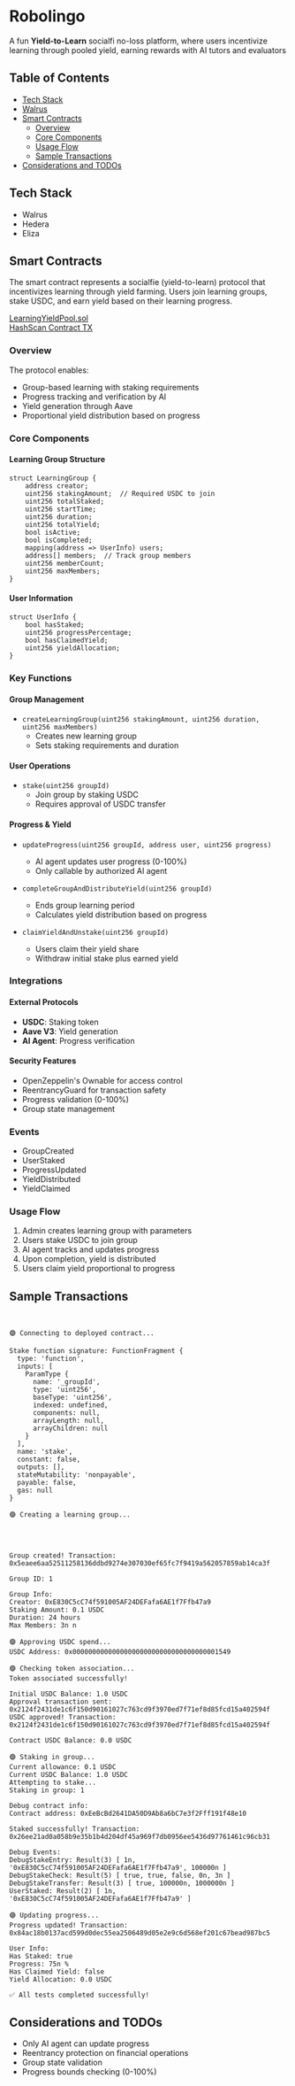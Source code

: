 # Robolingo
A fun **Yield-to-Learn** socialfi no-loss platform, where users incentivize learning through pooled yield, earning rewards with AI tutors and evaluators

## Table of Contents
- [Tech Stack](#tech-stack)
- [Walrus](#walrus)
- [Smart Contracts](#smart-contracts)
  - [Overview](#overview)
  - [Core Components](#core-components)
  - [Usage Flow](#usage-flow)
  - [Sample Transactions](#sample-transactions)
- [Considerations and TODOs](#considerations-and-todos)

## Tech Stack
- Walrus
- Hedera
- Eliza 

## Smart Contracts
The smart contract represents a socialfie (yield-to-learn) protocol that incentivizes learning through yield farming. Users join learning groups, stake USDC, and earn yield based on their learning progress.

[LearningYieldPool.sol](learning-yield-protocol/contracts/LearningYieldPool.sol)   
[HashScan Contract TX](https://hashscan.io/testnet/transaction/0xe4f229aad91afddb1eda5f8b83d0eaf5fe9e147af16adc777abd9dc45ab621cc)

### Overview

The protocol enables:
- Group-based learning with staking requirements
- Progress tracking and verification by AI
- Yield generation through Aave
- Proportional yield distribution based on progress

### Core Components

#### Learning Group Structure
```solidity
struct LearningGroup {
    address creator;
    uint256 stakingAmount;  // Required USDC to join
    uint256 totalStaked;
    uint256 startTime;
    uint256 duration;
    uint256 totalYield;
    bool isActive;
    bool isCompleted;
    mapping(address => UserInfo) users;
    address[] members;  // Track group members
    uint256 memberCount;
    uint256 maxMembers;
}
```

#### User Information
```solidity
struct UserInfo {
    bool hasStaked;
    uint256 progressPercentage;
    bool hasClaimedYield;
    uint256 yieldAllocation;
}
```

### Key Functions

#### Group Management
- `createLearningGroup(uint256 stakingAmount, uint256 duration, uint256 maxMembers)`
  - Creates new learning group
  - Sets staking requirements and duration

#### User Operations
- `stake(uint256 groupId)`
  - Join group by staking USDC
  - Requires approval of USDC transfer

#### Progress & Yield
- `updateProgress(uint256 groupId, address user, uint256 progress)`
  - AI agent updates user progress (0-100%)
  - Only callable by authorized AI agent

- `completeGroupAndDistributeYield(uint256 groupId)`
  - Ends group learning period
  - Calculates yield distribution based on progress

- `claimYieldAndUnstake(uint256 groupId)`
  - Users claim their yield share
  - Withdraw initial stake plus earned yield

### Integrations

#### External Protocols
- **USDC**: Staking token
- **Aave V3**: Yield generation
- **AI Agent**: Progress verification

#### Security Features
- OpenZeppelin's Ownable for access control
- ReentrancyGuard for transaction safety
- Progress validation (0-100%)
- Group state management

### Events
- GroupCreated
- UserStaked
- ProgressUpdated
- YieldDistributed
- YieldClaimed

### Usage Flow

1. Admin creates learning group with parameters
2. Users stake USDC to join group
3. AI agent tracks and updates progress
4. Upon completion, yield is distributed
5. Users claim yield proportional to progress

## Sample Transactions
```


🟣 Connecting to deployed contract...

Stake function signature: FunctionFragment {
  type: 'function',
  inputs: [
    ParamType {
      name: '_groupId',
      type: 'uint256',
      baseType: 'uint256',
      indexed: undefined,
      components: null,
      arrayLength: null,
      arrayChildren: null
    }
  ],
  name: 'stake',
  constant: false,
  outputs: [],
  stateMutability: 'nonpayable',
  payable: false,
  gas: null
}

🟣 Creating a learning group...




Group created! Transaction: 0x5eaee6aa52511258136ddbd9274e307030ef65fc7f9419a562057859ab14ca3f

Group ID: 1

Group Info:
Creator: 0xE830C5cC74f591005AF24DEFafa6AE1f7Ffb47a9
Staking Amount: 0.1 USDC
Duration: 24 hours
Max Members: 3n n

🟣 Approving USDC spend...
USDC Address: 0x0000000000000000000000000000000000001549

🟣 Checking token association...
Token associated successfully!

Initial USDC Balance: 1.0 USDC
Approval transaction sent: 0x2124f2431de1c6f150d90161027c763cd9f3970ed7f71ef8d85fcd15a402594f
USDC approved! Transaction: 0x2124f2431de1c6f150d90161027c763cd9f3970ed7f71ef8d85fcd15a402594f

Contract USDC Balance: 0.0 USDC

🟣 Staking in group...
Current allowance: 0.1 USDC
Current USDC Balance: 1.0 USDC
Attempting to stake...
Staking in group: 1

Debug contract info:
Contract address: 0xEeBcBd2641DA50D9Ab8a6bC7e3f2Fff191f48e10

Staked successfully! Transaction: 0x26ee21ad0a058b9e35b1b4d204df45a969f7db0956ee5436d97761461c96cb31

Debug Events:
DebugStakeEntry: Result(3) [ 1n, '0xE830C5cC74f591005AF24DEFafa6AE1f7Ffb47a9', 100000n ]
DebugStakeCheck: Result(5) [ true, true, false, 0n, 3n ]
DebugStakeTransfer: Result(3) [ true, 100000n, 1000000n ]
UserStaked: Result(2) [ 1n, '0xE830C5cC74f591005AF24DEFafa6AE1f7Ffb47a9' ]

🟣 Updating progress...
Progress updated! Transaction: 0x84ac18b0137acd599d0dec55ea2506489d05e2e9c6d568ef201c67bead987bc5

User Info:
Has Staked: true
Progress: 75n %
Has Claimed Yield: false
Yield Allocation: 0.0 USDC

✅ All tests completed successfully!
```

## Considerations and TODOs

- Only AI agent can update progress
- Reentrancy protection on financial operations
- Group state validation
- Progress bounds checking (0-100%)